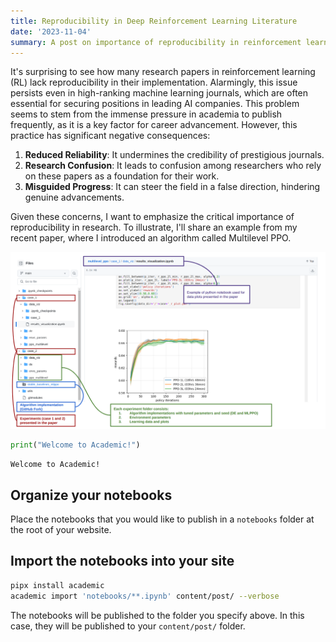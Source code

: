 ```yaml
---
title: Reproducibility in Deep Reinforcement Learning Literature
date: '2023-11-04'
summary: A post on importance of reproducibility in reinforcement learning literature using example of my paper on multilevel PPO
---
```


It's surprising to see how many research papers in reinforcement learning (RL) lack reproducibility in their implementation. Alarmingly, this issue persists even in high-ranking machine learning journals, which are often essential for securing positions in leading AI companies. This problem seems to stem from the immense pressure in academia to publish frequently, as it is a key factor for career advancement. However, this practice has significant negative consequences:

1. **Reduced Reliability**: It undermines the credibility of prestigious journals.
2. **Research Confusion**: It leads to confusion among researchers who rely on these papers as a foundation for their work.
3. **Misguided Progress**: It can steer the field in a false direction, hindering genuine advancements.

Given these concerns, I want to emphasize the critical importance of reproducibility in research. To illustrate, I'll share an example from my recent paper, where I introduced an algorithm called Multilevel PPO.
    
![png](example.png)
    

```python
print("Welcome to Academic!")
```

    Welcome to Academic!

## Organize your notebooks

Place the notebooks that you would like to publish in a `notebooks` folder at the root of your website.

## Import the notebooks into your site

```bash
pipx install academic
academic import 'notebooks/**.ipynb' content/post/ --verbose
```

The notebooks will be published to the folder you specify above. In this case, they will be published to your `content/post/` folder.
